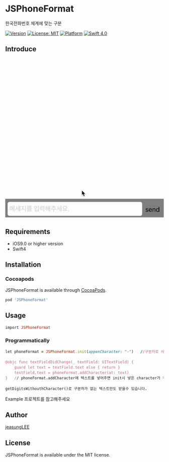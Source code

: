 # JSPhoneFormat
한국전화번호 체계에 맞는 구분 

[![Version](https://img.shields.io/cocoapods/v/JSPhoneFormat.svg?style=flat)](http://cocoapods.org/pods/JSPhoneFormat)
[![License: MIT](https://img.shields.io/badge/license-MIT-blue.svg?style=flat)](https://github.com/jeasungLEE/JSPhoneFormat/blob/master/LICENSE)
[![Platform](https://img.shields.io/cocoapods/p/JSPhoneFormat.svg?style=flat)](http://cocoapods.org/pods/JSPhoneFormat)
[![Swift 4.0](https://img.shields.io/badge/Swift-4.0-orange.svg?style=flat)](https://developer.apple.com/swift/)
## Introduce
![demo](https://github.com/JeaSungLEE/JSGrowingTextView/blob/master/intro.gif)

## Requirements
* iOS9.0 or higher version
* Swift4


## Installation
### Cocoapods

JSPhoneFormat is available through [CocoaPods](http://cocoapods.org).

```ruby
pod 'JSPhoneFormat'
```

## Usage

```ruby
import JSPhoneFormat
```
### Programmatically
```ruby
let phoneFormat = JSPhoneFormat.init(appenCharacter: "-")   //구분자로 사용하고싶은 캐릭터를 넣어주시면 됩니다.

@objc func textFieldDidChange(_ textField: UITextField) {
    guard let text = textField.text else { return }
    textField.text = phoneFormat.addCharacter(at: text)
}   // phoneFormat.addCharacter에 텍스트를 넣어주면 init시 넣은 character가 구분자로 들어간 값이 반환됩니다.

getDigitsWithouthCharacter()로 구분자가 없는 텍스트만도 받을수 있습니다.
```

Example 프로젝트를 참고해주세요

## Author
[jeasungLEE](https://github.com/jeasungLEE)

## License
JSPhoneFormat is available under the MIT license.
